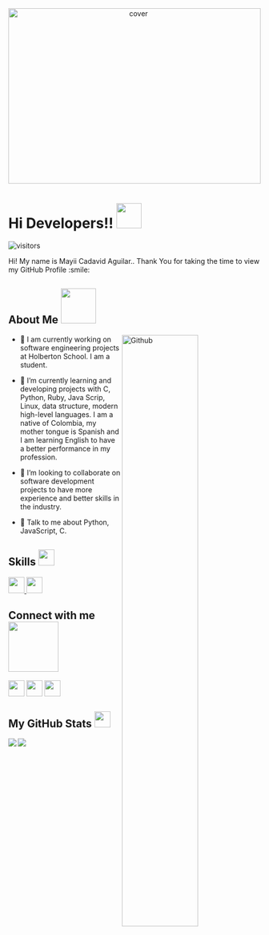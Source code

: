 <div align="center">
<img width="100%" height = "350px" src="https://www.immigration.ca/wp-content/uploads/2018/07/Where-to-Get-the-Best-Salary-as-a-Software-Developer-in-Canada_112185177.jpeg" alt="cover" />
</div>

<h1> Hi Developers!! <img src = "https://raw.githubusercontent.com/MartinHeinz/MartinHeinz/master/wave.gif" width = 50px> </h1>
<p align='center'>

![visitors](https://visitor-badge.glitch.me/badge?page_id=mayii527.mayii527)

</p>
<div size='20px'> Hi! My name is Mayii Cadavid Aguilar.. Thank You for taking the time to view my GitHub Profile :smile: 
</div>

<h2> About Me <img src = "https://cotonico.com/wp-content/uploads/2020/08/Panda-Music-300x284.png" width = 70px></h2>

<img width="55%" align="right" alt="Github" src="https://media3.giphy.com/media/NHvv0Bo3oGq1eTBDd1/200.gif" />


- 🔭 I am currently working on software engineering projects at Holberton School. I am a student.

- 🌱 I’m currently learning and developing projects with C, Python, Ruby, Java Scrip, Linux, data structure, modern high-level languages. I am a native of Colombia, my mother tongue is Spanish and I am learning English to have a better performance in my profession.  

- 👯 I’m looking to collaborate on software development projects to have more experience and better skills in the industry.  

- 💬 Talk to me about Python, JavaScript, C. 

<h2> Skills <img src = "https://media2.giphy.com/media/QssGEmpkyEOhBCb7e1/giphy.gif?cid=ecf05e47a0n3gi1bfqntqmob8g9aid1oyj2wr3ds3mg700bl&rid=giphy.gif" width = 32px> </h2>
<a href= https://github.com/mayii527?tab=repositories&q=&type=&language=python&sort= > <img width ='32px' src ='https://raw.githubusercontent.com/rahulbanerjee26/githubAboutMeGenerator/main/icons/python.svg'> </a>
<a href= https://github.com/mayii527?tab=repositories&q=&type=&language=c&sort= > <img width ='32px' src ='https://raw.githubusercontent.com/rahulbanerjee26/githubAboutMeGenerator/main/icons/c.svg'> </a>


<h2> Connect with me <img src='https://raw.githubusercontent.com/ShahriarShafin/ShahriarShafin/main/Assets/handshake.gif' width="100px"> </h2>
<a href = 'https://www.linkedin.com/in/https://www.linkedin.com/in/mayi-cadavid-3502a5215/'> <img width = '32px' align= 'center' src="https://raw.githubusercontent.com/rahulbanerjee26/githubAboutMeGenerator/main/icons/linked-in-alt.svg"/></a> 
<a href = 'https://www.twitter.com/https://twitter.com/MayiiCadavid'> <img width = '32px' align= 'center' src="https://raw.githubusercontent.com/rahulbanerjee26/githubAboutMeGenerator/main/icons/twitter.svg"/></a> 
<a href = 'https://www.github.com/mayii527'> <img width = '32px' align= 'center' src="https://raw.githubusercontent.com/rahulbanerjee26/githubAboutMeGenerator/main/icons/github.svg"/></a> 
 

<h2> My GitHub Stats <img src='https://media1.giphy.com/media/du3J3cXyzhj75IOgvA/giphy.gif?cid=ecf05e47x2g034i9pzwtzzsd3xgg2w9nr94t4tflbbgo3008&rid=giphy.gif' width='32px'> </h2>

<a href="https://github.com/anuraghazra/github-readme-stats">
<img align="left" src="https://github-readme-stats.vercel.app/api?username=mayii527&count_private=true&show_icons=true&theme=dark" />
</a>
<a href="https://github.com/anuraghazra/convoychat">
<img align="center" src="https://github-readme-stats.vercel.app/api/top-langs/?username=mayii527&theme=dark" />
</a>
